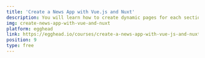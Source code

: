 ```yaml
---
title: 'Create a News App with Vue.js and Nuxt'
description: You will learn how to create dynamic pages for each section of your application and load, store, display, filter, and style the data. Then end result will be a News app with multiple category pages, comments for each section, and user pages.
img: create-news-app-with-vue-and-nuxt
platform: egghead
link: https://egghead.io/courses/create-a-news-app-with-vue-js-and-nuxt
position: 9
type: free
---
```

